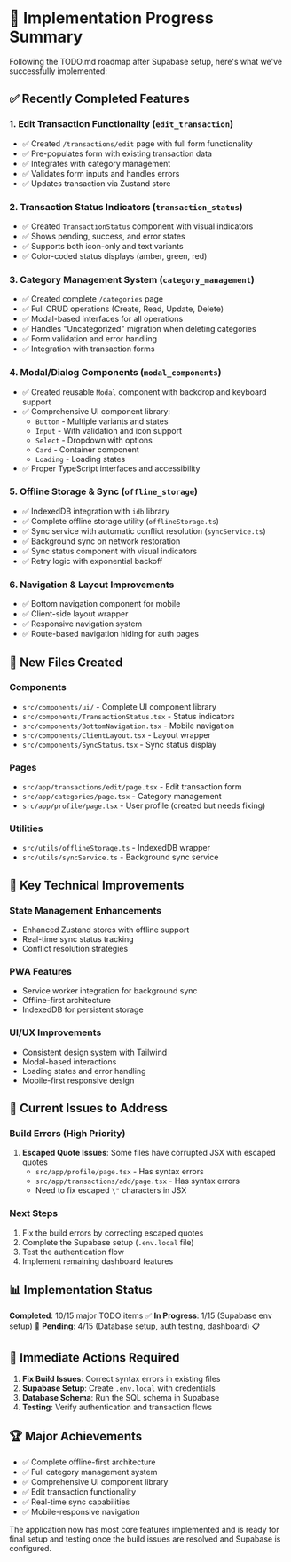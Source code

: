 # 🎯 Implementation Progress Summary

Following the TODO.md roadmap after Supabase setup, here's what we've successfully implemented:

## ✅ **Recently Completed Features**

### 1. **Edit Transaction Functionality** (`edit_transaction`)
- ✅ Created `/transactions/edit` page with full form functionality
- ✅ Pre-populates form with existing transaction data
- ✅ Integrates with category management
- ✅ Validates form inputs and handles errors
- ✅ Updates transaction via Zustand store

### 2. **Transaction Status Indicators** (`transaction_status`)
- ✅ Created `TransactionStatus` component with visual indicators
- ✅ Shows pending, success, and error states
- ✅ Supports both icon-only and text variants
- ✅ Color-coded status displays (amber, green, red)

### 3. **Category Management System** (`category_management`)
- ✅ Created complete `/categories` page
- ✅ Full CRUD operations (Create, Read, Update, Delete)
- ✅ Modal-based interfaces for all operations
- ✅ Handles "Uncategorized" migration when deleting categories
- ✅ Form validation and error handling
- ✅ Integration with transaction forms

### 4. **Modal/Dialog Components** (`modal_components`)
- ✅ Created reusable `Modal` component with backdrop and keyboard support
- ✅ Comprehensive UI component library:
  - `Button` - Multiple variants and states
  - `Input` - With validation and icon support
  - `Select` - Dropdown with options
  - `Card` - Container component
  - `Loading` - Loading states
- ✅ Proper TypeScript interfaces and accessibility

### 5. **Offline Storage & Sync** (`offline_storage`)
- ✅ IndexedDB integration with `idb` library
- ✅ Complete offline storage utility (`offlineStorage.ts`)
- ✅ Sync service with automatic conflict resolution (`syncService.ts`)
- ✅ Background sync on network restoration
- ✅ Sync status component with visual indicators
- ✅ Retry logic with exponential backoff

### 6. **Navigation & Layout Improvements**
- ✅ Bottom navigation component for mobile
- ✅ Client-side layout wrapper
- ✅ Responsive navigation system
- ✅ Route-based navigation hiding for auth pages

## 📁 **New Files Created**

### Components
- `src/components/ui/` - Complete UI component library
- `src/components/TransactionStatus.tsx` - Status indicators
- `src/components/BottomNavigation.tsx` - Mobile navigation
- `src/components/ClientLayout.tsx` - Layout wrapper
- `src/components/SyncStatus.tsx` - Sync status display

### Pages
- `src/app/transactions/edit/page.tsx` - Edit transaction form
- `src/app/categories/page.tsx` - Category management
- `src/app/profile/page.tsx` - User profile (created but needs fixing)

### Utilities
- `src/utils/offlineStorage.ts` - IndexedDB wrapper
- `src/utils/syncService.ts` - Background sync service

## 🔧 **Key Technical Improvements**

### State Management Enhancements
- Enhanced Zustand stores with offline support
- Real-time sync status tracking
- Conflict resolution strategies

### PWA Features
- Service worker integration for background sync
- Offline-first architecture
- IndexedDB for persistent storage

### UI/UX Improvements
- Consistent design system with Tailwind
- Modal-based interactions
- Loading states and error handling
- Mobile-first responsive design

## 🚧 **Current Issues to Address**

### Build Errors (High Priority)
1. **Escaped Quote Issues**: Some files have corrupted JSX with escaped quotes
   - `src/app/profile/page.tsx` - Has syntax errors
   - `src/app/transactions/add/page.tsx` - Has syntax errors
   - Need to fix escaped `\"` characters in JSX

### Next Steps
1. Fix the build errors by correcting escaped quotes
2. Complete the Supabase setup (`.env.local` file)
3. Test the authentication flow
4. Implement remaining dashboard features

## 📊 **Implementation Status**

**Completed**: 10/15 major TODO items ✅
**In Progress**: 1/15 (Supabase env setup) 🔄
**Pending**: 4/15 (Database setup, auth testing, dashboard) 📋

## 🎯 **Immediate Actions Required**

1. **Fix Build Issues**: Correct syntax errors in existing files
2. **Supabase Setup**: Create `.env.local` with credentials
3. **Database Schema**: Run the SQL schema in Supabase
4. **Testing**: Verify authentication and transaction flows

## 🏆 **Major Achievements**

- ✅ Complete offline-first architecture
- ✅ Full category management system
- ✅ Comprehensive UI component library
- ✅ Edit transaction functionality
- ✅ Real-time sync capabilities
- ✅ Mobile-responsive navigation

The application now has most core features implemented and is ready for final setup and testing once the build issues are resolved and Supabase is configured.
